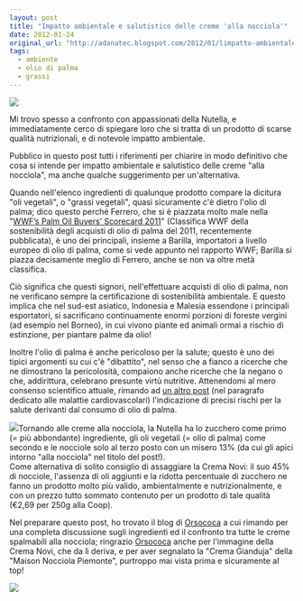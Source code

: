 ```yaml
---
layout: post
title: "Impatto ambientale e salutistico delle creme 'alla nocciola'"
date: 2012-01-24
original_url: "http://adanatec.blogspot.com/2012/01/limpatto-ambientale-delle-creme-alla.html"
tags:
  - ambiente
  - olio di palma
  - grassi
---
```


[![](_assets/a12f0d569255dac0f2b7f1db6352bb426045b4da.jpg)](http://1.bp.blogspot.com/-oYOq_t2-mjE/Tx68rPVjgcI/AAAAAAAAAGk/qH1MwXa-DW4/s1600/Nutella_350_gr_And_630_gr.jpg)

  

Mi trovo spesso a confronto con appassionati della Nutella, e immediatamente cerco di spiegare loro che si tratta di un prodotto di scarse qualità nutrizionali, e di notevole impatto ambientale.

  

Pubblico in questo post tutti i riferimenti per chiarire in modo definitivo che cosa si intende per impatto ambientale e salutistico delle creme "alla nocciola", ma anche qualche suggerimento per un'alternativa.

Quando nell'elenco ingredienti di qualunque prodotto compare la dicitura "oli vegetali", o "grassi vegetali", quasi sicuramente c'è dietro l'olio di palma; dico questo perché Ferrero, che si è piazzata molto male nella "[WWF’s Palm Oil Buyers’ Scorecard 2011](http://www.wwf.org.au/news_resources/?3342/WWF-Palm-Oil-Buyers-Scorecard-2011)" (Classifica WWF della sostenibilità degli acquisti di olio di palma del 2011, recentemente pubblicata), è uno dei principali, insieme a Barilla, importatori a livello europeo di olio di palma, come si vede appunto nel rapporto WWF; Barilla si piazza decisamente meglio di Ferrero, anche se non va oltre metà classifica.

Ciò significa che questi signori, nell'effettuare acquisti di olio di palma, non ne verificano sempre la certificazione di sostenibilità ambientale. E questo implica che nel sud-est asiatico, Indonesia e Malesia essendone i principali esportatori, si sacrificano continuamente enormi porzioni di foreste vergini (ad esempio nel Borneo), in cui vivono piante ed animali ormai a rischio di estinzione, per piantare palme da olio!

Inoltre l'olio di palma è anche pericoloso per la salute; questo è uno dei tipici argomenti su cui c'è "dibattito", nel senso che a fianco a ricerche che ne dimostrano la pericolosità, compaiono anche ricerche che la negano o che, addirittura, celebrano presunte virtù nutritive. Attenendomi al mero consenso scientifico attuale, rimando ad [un altro post](http://adanatec.blogspot.com/2012/01/alimentazione-e-prevenzione-di-malattie.html) (nel paragrafo dedicato alle malattie cardiovascolari) l'indicazione di precisi rischi per la salute derivanti dal consumo di olio di palma.  
  
[![](_assets/b13656484ce73789a6668ffb0b0e57f71eeb06f2.jpg)](http://3.bp.blogspot.com/-2iRv9hiHAPQ/Tx68yUQMDrI/AAAAAAAAAGs/ln-MIE7G8I8/s1600/crema-novi.jpg)Tornando alle creme alla nocciola, la Nutella ha lo zucchero come primo (= più abbondante) ingrediente, gli oli vegetali (= olio di palma) come secondo e le nocciole solo al terzo posto con un misero 13% (da cui gli apici intorno "alla nocciola" nel titolo del post!).  
Come alternativa di solito consiglio di assaggiare la Crema Novi: il suo 45% di nocciole, l'assenza di oli aggiunti e la ridotta percentuale di zucchero ne fanno un prodotto molto più valido, ambientalmente e nutrizionalmente, e con un prezzo tutto sommato contenuto per un prodotto di tale qualità (€2,69 per 250g alla Coop).  
  
Nel preparare questo post, ho trovato il blog di [Orsococa](http://orsococa.blogspot.com/2011/04/confronto-creme-alla-nocciolacioccolato.html) a cui rimando per una completa discussione sugli ingredienti ed il confronto tra tutte le creme spalmabili alla nocciola; ringrazio [Orsococa](http://orsococa.blogspot.com/) anche per l'immagine della Crema Novi, che da lì deriva, e per aver segnalato la "Crema Gianduja" della "Maison Nocciola Piemonte", purtroppo mai vista prima e sicuramente al top!

![](https://blogger.googleusercontent.com/tracker/4481269954665011619-8398424863205370715?l=adanatec.blogspot.com)
